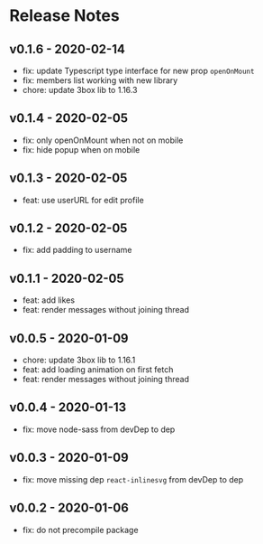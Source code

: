 # Release Notes

## v0.1.6 - 2020-02-14
* fix: update Typescript type interface for new prop `openOnMount`
* fix: members list working with new library
* chore: update 3box lib to 1.16.3

## v0.1.4 - 2020-02-05
* fix: only openOnMount when not on mobile
* fix: hide popup when on mobile

## v0.1.3 - 2020-02-05
* feat: use userURL for edit profile

## v0.1.2 - 2020-02-05
* fix: add padding to username

## v0.1.1 - 2020-02-05
* feat: add likes
* feat: render messages without joining thread

## v0.0.5 - 2020-01-09
* chore: update 3box lib to 1.16.1
* feat: add loading animation on first fetch
* feat: render messages without joining thread

## v0.0.4 - 2020-01-13
* fix: move node-sass from devDep to dep

## v0.0.3 - 2020-01-09
* fix: move missing dep `react-inlinesvg` from devDep to dep

## v0.0.2 - 2020-01-06
* fix: do not precompile package
